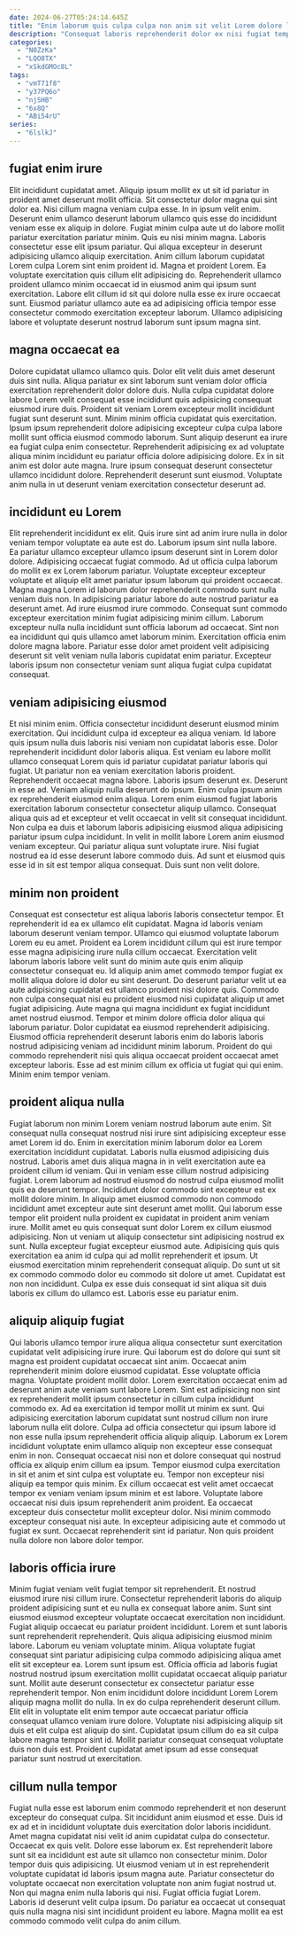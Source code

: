 ```yaml
---
date: 2024-06-27T05:24:14.645Z
title: "Enim laborum quis culpa culpa non anim sit velit Lorem dolore laboris cillum."
description: "Consequat laboris reprehenderit dolor ex nisi fugiat tempor duis commodo excepteur reprehenderit dolore. Qui commodo quis commodo cupidatat anim cillum voluptate duis proident dolore cillum elit enim pariatur sunt."
categories:
  - "N0ZzKa"
  - "LQO8TX"
  - "xSkdGMOc8L"
tags:
  - "vmT71f8"
  - "y37PQ6o"
  - "njSHB"
  - "6x8Q"
  - "ABi54rU"
series:
  - "6lslkJ"
---
```



## fugiat enim irure

Elit incididunt cupidatat amet. Aliquip ipsum mollit ex ut sit id pariatur in proident amet deserunt mollit officia. Sit consectetur dolor magna qui sint dolor ea. Nisi cillum magna veniam culpa esse. In in ipsum velit enim. Deserunt enim ullamco deserunt laborum ullamco quis esse do incididunt veniam esse ex aliquip in dolore.
Fugiat minim culpa aute ut do labore mollit pariatur exercitation pariatur minim. Quis eu nisi minim magna. Laboris consectetur esse elit ipsum pariatur. Qui aliqua excepteur in deserunt adipisicing ullamco aliquip exercitation.
Anim cillum laborum cupidatat Lorem culpa Lorem sint enim proident id. Magna et proident Lorem. Ea voluptate exercitation quis cillum elit adipisicing do. Reprehenderit ullamco proident ullamco minim occaecat id in eiusmod anim qui ipsum sunt exercitation. Labore elit cillum id sit qui dolore nulla esse ex irure occaecat sunt. Eiusmod pariatur ullamco aute ea ad adipisicing officia tempor esse consectetur commodo exercitation excepteur laborum. Ullamco adipisicing labore et voluptate deserunt nostrud laborum sunt ipsum magna sint.

## magna occaecat ea

Dolore cupidatat ullamco ullamco quis. Dolor elit velit duis amet deserunt duis sint nulla. Aliqua pariatur ex sint laborum sunt veniam dolor officia exercitation reprehenderit dolor dolore duis. Nulla culpa cupidatat dolore labore Lorem velit consequat esse incididunt quis adipisicing consequat eiusmod irure duis.
Proident sit veniam Lorem excepteur mollit incididunt fugiat sunt deserunt sunt. Minim minim officia cupidatat quis exercitation. Ipsum ipsum reprehenderit dolore adipisicing excepteur culpa culpa labore mollit sunt officia eiusmod commodo laborum. Sunt aliquip deserunt ea irure ea fugiat culpa enim consectetur. Reprehenderit adipisicing ex ad voluptate aliqua minim incididunt eu pariatur officia dolore adipisicing dolore.
Ex in sit anim est dolor aute magna. Irure ipsum consequat deserunt consectetur ullamco incididunt dolore. Reprehenderit deserunt sunt eiusmod. Voluptate anim nulla in ut deserunt veniam exercitation consectetur deserunt ad.

## incididunt eu Lorem

Elit reprehenderit incididunt ex elit. Quis irure sint ad anim irure nulla in dolor veniam tempor voluptate ea aute est do. Laborum ipsum sint nulla labore. Ea pariatur ullamco excepteur ullamco ipsum deserunt sint in Lorem dolor dolore. Adipisicing occaecat fugiat commodo. Ad ut officia culpa laborum do mollit ex ex Lorem laborum pariatur. Voluptate excepteur excepteur voluptate et aliquip elit amet pariatur ipsum laborum qui proident occaecat. Magna magna Lorem id laborum dolor reprehenderit commodo sunt nulla veniam duis non.
In adipisicing pariatur labore do aute nostrud pariatur ea deserunt amet. Ad irure eiusmod irure commodo. Consequat sunt commodo excepteur exercitation minim fugiat adipisicing minim cillum. Laborum excepteur nulla nulla incididunt sunt officia laborum ad occaecat.
Sint non ea incididunt qui quis ullamco amet laborum minim. Exercitation officia enim dolore magna labore. Pariatur esse dolor amet proident velit adipisicing deserunt sit velit veniam nulla laboris cupidatat enim pariatur. Excepteur laboris ipsum non consectetur veniam sunt aliqua fugiat culpa cupidatat consequat.

## veniam adipisicing eiusmod

Et nisi minim enim. Officia consectetur incididunt deserunt eiusmod minim exercitation. Qui incididunt culpa id excepteur ea aliqua veniam. Id labore quis ipsum nulla duis laboris nisi veniam non cupidatat laboris esse. Dolor reprehenderit incididunt dolor laboris aliqua. Est veniam eu labore mollit ullamco consequat Lorem quis id pariatur cupidatat pariatur laboris qui fugiat.
Ut pariatur non ea veniam exercitation laboris proident. Reprehenderit occaecat magna labore. Laboris ipsum deserunt ex. Deserunt in esse ad. Veniam aliquip nulla deserunt do ipsum. Enim culpa ipsum anim ex reprehenderit eiusmod enim aliqua. Lorem enim eiusmod fugiat laboris exercitation laborum consectetur consectetur aliquip ullamco. Consequat aliqua quis ad et excepteur et velit occaecat in velit sit consequat incididunt.
Non culpa ea duis et laborum laboris adipisicing eiusmod aliqua adipisicing pariatur ipsum culpa incididunt. In velit in mollit labore Lorem anim eiusmod veniam excepteur. Qui pariatur aliqua sunt voluptate irure. Nisi fugiat nostrud ea id esse deserunt labore commodo duis. Ad sunt et eiusmod quis esse id in sit est tempor aliqua consequat. Duis sunt non velit dolore.

## minim non proident

Consequat est consectetur est aliqua laboris laboris consectetur tempor. Et reprehenderit id ea ex ullamco elit cupidatat. Magna id laboris veniam laborum deserunt veniam tempor. Ullamco qui eiusmod voluptate laborum Lorem eu eu amet. Proident ea Lorem incididunt cillum qui est irure tempor esse magna adipisicing irure nulla cillum occaecat. Exercitation velit laborum laboris labore velit sunt do minim aute quis enim aliquip consectetur consequat eu.
Id aliquip anim amet commodo tempor fugiat ex mollit aliqua dolore id dolor eu sint deserunt. Do deserunt pariatur velit ut ea aute adipisicing cupidatat est ullamco proident nisi dolore quis. Commodo non culpa consequat nisi eu proident eiusmod nisi cupidatat aliquip ut amet fugiat adipisicing. Aute magna qui magna incididunt ex fugiat incididunt amet nostrud eiusmod. Tempor et minim dolore officia dolor aliqua qui laborum pariatur.
Dolor cupidatat ea eiusmod reprehenderit adipisicing. Eiusmod officia reprehenderit deserunt laboris enim do laboris laboris nostrud adipisicing veniam ad incididunt minim laborum. Proident do qui commodo reprehenderit nisi quis aliqua occaecat proident occaecat amet excepteur laboris. Esse ad est minim cillum ex officia ut fugiat qui qui enim. Minim enim tempor veniam.

## proident aliqua nulla

Fugiat laborum non minim Lorem veniam nostrud laborum aute enim. Sit consequat nulla consequat nostrud nisi irure sint adipisicing excepteur esse amet Lorem id do. Enim in exercitation minim laborum dolor ea Lorem exercitation incididunt cupidatat. Laboris nulla eiusmod adipisicing duis nostrud. Laboris amet duis aliqua magna in in velit exercitation aute ea proident cillum id veniam. Qui in veniam esse cillum nostrud adipisicing fugiat. Lorem laborum ad nostrud eiusmod do nostrud culpa eiusmod mollit quis ea deserunt tempor. Incididunt dolor commodo sint excepteur est ex mollit dolore minim.
In aliquip amet eiusmod commodo non commodo incididunt amet excepteur aute sint deserunt amet mollit. Qui laborum esse tempor elit proident nulla proident ex cupidatat in proident anim veniam irure. Mollit amet eu quis consequat sunt dolor Lorem ex cillum eiusmod adipisicing. Non ut veniam ut aliquip consectetur sint adipisicing nostrud ex sunt. Nulla excepteur fugiat excepteur eiusmod aute. Adipisicing quis quis exercitation ea anim id culpa qui ad mollit reprehenderit et ipsum.
Ut eiusmod exercitation minim reprehenderit consequat aliquip. Do sunt ut sit ex commodo commodo dolor eu commodo sit dolore ut amet. Cupidatat est non non incididunt. Culpa ex esse duis consequat id sint aliqua sit duis laboris ex cillum do ullamco est. Laboris esse eu pariatur enim.

## aliquip aliquip fugiat

Qui laboris ullamco tempor irure aliqua aliqua consectetur sunt exercitation cupidatat velit adipisicing irure irure. Qui laborum est do dolore qui sunt sit magna est proident cupidatat occaecat sint anim. Occaecat anim reprehenderit minim dolore eiusmod cupidatat. Esse voluptate officia magna. Voluptate proident mollit dolor. Lorem exercitation occaecat enim ad deserunt anim aute veniam sunt labore Lorem. Sint est adipisicing non sint ex reprehenderit mollit ipsum consectetur in cillum culpa incididunt commodo ex.
Ad ea exercitation id tempor mollit ut minim ex sunt. Qui adipisicing exercitation laborum cupidatat sunt nostrud cillum non irure laborum nulla elit dolore. Culpa ad officia consectetur qui ipsum labore id non esse nulla ipsum reprehenderit officia aliquip aliquip. Laborum ex Lorem incididunt voluptate enim ullamco aliquip non excepteur esse consequat enim in non. Consequat occaecat nisi non et dolore consequat qui nostrud officia ex aliquip enim cillum ea ipsum. Tempor eiusmod culpa exercitation in sit et anim et sint culpa est voluptate eu.
Tempor non excepteur nisi aliquip ea tempor quis minim. Ex cillum occaecat est velit amet occaecat tempor ex veniam veniam ipsum minim et est labore. Voluptate labore occaecat nisi duis ipsum reprehenderit anim proident. Ea occaecat excepteur duis consectetur mollit excepteur dolor. Nisi minim commodo excepteur consequat nisi aute. In excepteur adipisicing aute et commodo ut fugiat ex sunt. Occaecat reprehenderit sint id pariatur. Non quis proident nulla dolore non labore dolor tempor.

## laboris officia irure

Minim fugiat veniam velit fugiat tempor sit reprehenderit. Et nostrud eiusmod irure nisi cillum irure. Consectetur reprehenderit laboris do aliquip proident adipisicing sunt et eu nulla ex consequat labore anim. Sunt sint eiusmod eiusmod excepteur voluptate occaecat exercitation non incididunt.
Fugiat aliquip occaecat eu pariatur proident incididunt. Lorem et sunt laboris sunt reprehenderit reprehenderit. Quis aliqua adipisicing eiusmod minim labore. Laborum eu veniam voluptate minim. Aliqua voluptate fugiat consequat sint pariatur adipisicing culpa commodo adipisicing aliqua amet elit sit excepteur ea. Lorem sunt ipsum est. Officia officia ad laboris fugiat nostrud nostrud ipsum exercitation mollit cupidatat occaecat aliquip pariatur sunt. Mollit aute deserunt consectetur ex consectetur pariatur esse reprehenderit tempor.
Non enim incididunt dolore incididunt Lorem Lorem aliquip magna mollit do nulla. In ex do culpa reprehenderit deserunt cillum. Elit elit in voluptate elit enim tempor aute occaecat pariatur officia consequat ullamco veniam irure dolore. Voluptate nisi adipisicing aliquip sit duis et elit culpa est aliquip do sint. Cupidatat ipsum cillum do ea sit culpa labore magna tempor sint id. Mollit pariatur consequat consequat voluptate duis non duis est. Proident cupidatat amet ipsum ad esse consequat pariatur sunt nostrud ut exercitation.

## cillum nulla tempor

Fugiat nulla esse est laborum enim commodo reprehenderit et non deserunt excepteur do consequat culpa. Sit incididunt anim eiusmod et esse. Duis id ex ad et in incididunt voluptate duis exercitation dolor laboris incididunt. Amet magna cupidatat nisi velit id anim cupidatat culpa do consectetur. Occaecat ex quis velit.
Dolore esse laborum ex. Est reprehenderit labore sunt sit ea incididunt est aute sit ullamco non consectetur minim. Dolor tempor duis quis adipisicing. Ut eiusmod veniam ut in est reprehenderit voluptate cupidatat id laboris ipsum magna aute. Pariatur consectetur do voluptate occaecat non exercitation voluptate non anim fugiat nostrud ut.
Non qui magna enim nulla laboris qui nisi. Fugiat officia fugiat Lorem. Laboris id deserunt velit culpa ipsum. Do pariatur ea occaecat ut consequat quis nulla magna nisi sint incididunt proident eu labore. Magna mollit ea est commodo commodo velit culpa do anim cillum.

